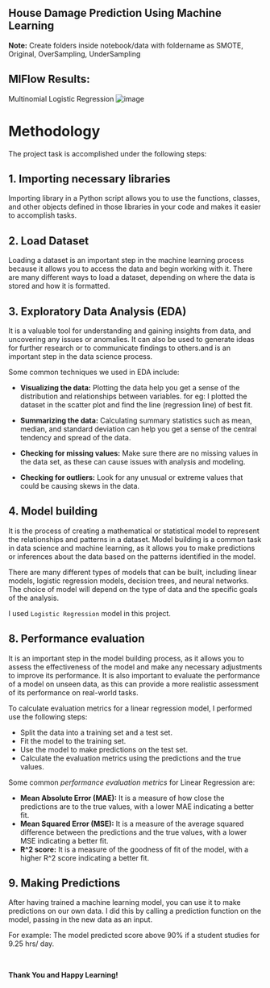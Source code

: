 ## House Damage Prediction Using Machine Learning



**Note:**
Create folders inside notebook/data with foldername as SMOTE, Original, OverSampling, UnderSampling



MlFlow Results:
---

Multinomial Logistic Regression
![image](https://user-images.githubusercontent.com/103937888/235445895-e978e3a5-f829-40f3-98cc-5e6f8eca0f0e.png)

 # Methodology
The project task is accomplished under the following steps:

## 1. Importing necessary libraries
Importing library in a Python script allows you to use the functions, classes, and other objects defined in those libraries in your code and makes it easier to accomplish tasks.

## 2. Load Dataset
Loading a dataset is an important step in the machine learning process because it allows you to access the data and begin working with it. There are many different ways to load a dataset, depending on where the data is stored and how it is formatted.

## 3. Exploratory Data Analysis (EDA)
It is a valuable tool for understanding and gaining insights from data, and uncovering any issues or anomalies. It can also be used to generate ideas for further research or to communicate findings to others.and is an important step in the data science process.

Some common techniques we used in EDA include:

* __Visualizing the data:__ Plotting the data help you get a sense of the distribution and relationships between variables. for eg: I plotted the dataset in the scatter plot and find the line (regression line) of best fit.

* __Summarizing the data:__ Calculating summary statistics such as mean, median, and standard deviation can help you get a sense of the central tendency and spread of the data.

* __Checking for missing values:__ Make sure there are no missing values in the data set, as these can cause issues with analysis and modeling.

* __Checking for outliers:__ Look for any unusual or extreme values that could be causing skews in the data.

## 4. Model building
It is the process of creating a mathematical or statistical model to represent the relationships and patterns in a dataset. Model building is a common task in data science and machine learning, as it allows you to make predictions or inferences about the data based on the patterns identified in the model.

There are many different types of models that can be built, including linear models, logistic regression models, decision trees, and neural networks. The choice of model will depend on the type of data and the specific goals of the analysis.

I used `Logistic Regression` model in this project.

## 8. Performance evaluation
It is an important step in the model building process, as it allows you to assess the effectiveness of the model and make any necessary adjustments to improve its performance. It is also important to evaluate the performance of a model on unseen data, as this can provide a more realistic assessment of its performance on real-world tasks. 

To calculate evaluation metrics for a linear regression model, I performed use the following steps:

* Split the data into a training set and a test set.
* Fit the model to the training set.
* Use the model to make predictions on the test set.
* Calculate the evaluation metrics using the predictions and the true values.

Some common *performance evaluation metrics* for Linear Regression are:
* __Mean Absolute Error (MAE):__ It is a measure of how close the predictions are to the true values, with a lower MAE indicating a better fit.
*  __Mean Squared Error (MSE):__ It is a measure of the average squared difference between the predictions and the true values, with a lower MSE indicating a better fit.
* __R^2 score:__ It is a measure of the goodness of fit of the model, with a higher R^2 score indicating a better fit.

## 9. Making Predictions
After having trained a machine learning model, you can use it to make predictions on our own data. I did this by calling a prediction function on the model, passing in the new data as an input.

For example: The model predicted score above 90% if a student studies for 9.25 hrs/ day.

<br>

__Thank You and Happy Learning!__
